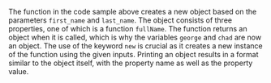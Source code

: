 The function in the code sample above creates a new object based on the parameters `first_name` and `last_name`. The object consists of three properties, one of which is a function `fullName`. The function returns an object when it is called, which is why the variables `george` and `chad` are now an object. The use of the keyword `new` is crucial as it creates a new instance of the function using the given inputs. Printing an object results in a format similar to the object itself, with the property name as well as the property value.